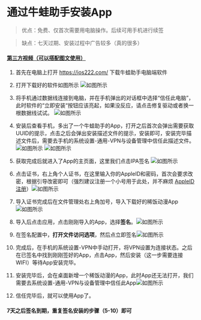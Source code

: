 # 通过牛蛙助手安装App
>优点：免费、仅首次需要用电脑操作。后续可用手机进行续签 

>缺点：七天过期、安装过程中广告较多（真的很多） 
#### [第三方视频（可以搭配图文使用）](https://www.bilibili.com/video/BV1TW4y1H7cr)

1. 首先在电脑上打开 https://ios222.com/ 下载牛蛙助手电脑端软件 

1. 打开下载好的软件如图所示 ![如图所示](https://dl.playxf.top/图片/ios教程/安装牛蛙.png) 

1. 将手机通过数据线连接到电脑，并在手机弹出的对话框中选择“信任此电脑”，此时软件的“立即安装“按钮应该亮起，如果没反应，请点击修复驱动或者换一根数据线试试。 ![如图所示](https://dl.playxf.top/图片/ios教程/牛蛙连接.png) 
2. 安装后查看手机，多出了一个牛蛙助手的App，打开之后首次会弹出需要获取UUID的提示，点击之后会弹出安装描述文件的提示，安装即可，安装完毕描述文件后，需要去手机的系统设置-通用-VPN与设备管理中信任此描述文件。 ![如图所示](https://dl.playxf.top/图片/ios教程/UUID获取.PNG) ![如图所示](https://dl.playxf.top/图片/ios教程/描述文件安装.PNG)
3. 获取完成后就进入了App的主页面，这里我们点击IPA签名 ![如图所示](https://dl.playxf.top/图片/ios教程/首次.PNG)
4. 点击证书，右上角个人证书，在这里输入你的AppleID和密码，首次会要求改密，根据引导改密即可（强烈建议注册一个小号用于此处，并不麻烦 [AppleID注册](https://appleid.apple.com/account)）![如图所示](https://dl.playxf.top/图片/ios教程/证书.PNG)
5. 导入证书完成后在文件管理处右上角加号，导入下载好的稀饭动漫App![如图所示](https://dl.playxf.top/图片/ios教程/导入.PNG)
6. 导入后点击应用，点击刚刚导入的App，选择**签名**。![如图所示](https://dl.playxf.top/图片/ios教程/签名.PNG)
7. 在签名配置中，**打开文件访问选项**，然后点立即签名![如图所示](https://dl.playxf.top/图片/ios教程/签名配置.PNG)
8. 完成后，在手机的系统设置-VPN中手动打开，将VPN设置为连接状态。之后在已签名中找到刚刚签好的App，点击App，然后安装（这一步需要连接WIFI）等待App安装完毕。
9. 安装完毕后，会在桌面新增一个稀饭动漫的App，此时App还无法打开，我们需要去系统设置-通用-VPN与设备管理中信任此App![如图所示](https://dl.playxf.top/图片/ios教程/信任.PNG)
10. 信任完毕后，就可以使用App了。

#### 7天之后签名到期，重复签名安装的步骤（5-10）即可
